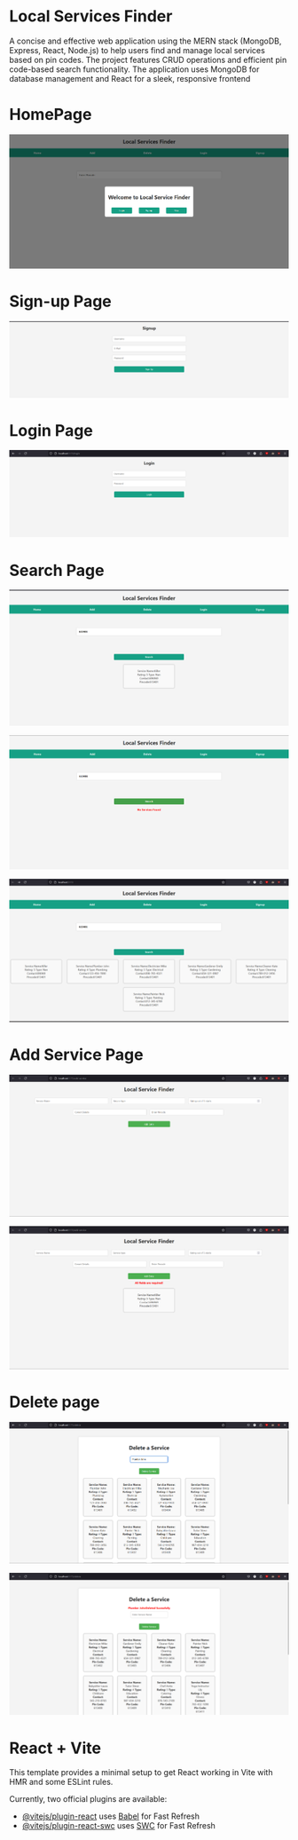 # Local Services Finder
 A concise and effective web application using the MERN stack (MongoDB, Express,
React, Node.js) to help users find and manage local services based on pin codes. The project
features CRUD operations and efficient pin code-based search functionality. The application uses
MongoDB for database management and React for a sleek, responsive frontend




# HomePage

![HomePage](src/img/image.png)

# Sign-up Page

![Signup page](<src/img/Screenshot 2024-10-23 234246.png>)

# Login Page
![Login-Page](<src/img/Screenshot 2024-10-23 234238.png>)

# Search Page
![Search](<src/img/Screenshot 2024-10-23 234232.png>)

![Search](<src/img/Screenshot 2024-10-23 234129.png>)

![Search](<src/img/Screenshot 2024-10-23 234530.png>)

# Add Service Page

![Add Service](<src/img/Screenshot 2024-10-23 234142.png>)

![Add Service](<src/img/Screenshot 2024-10-23 234217.png>)

# Delete page
![Delete Page](<src/img/Screenshot 2024-10-23 233207.png>)

![Delete Page](<src/img/Screenshot 2024-10-23 234113.png>)



# React + Vite
This template provides a minimal setup to get React working in Vite with HMR and some ESLint rules.

Currently, two official plugins are available:

- [@vitejs/plugin-react](https://github.com/vitejs/vite-plugin-react/blob/main/packages/plugin-react/README.md) uses [Babel](https://babeljs.io/) for Fast Refresh
- [@vitejs/plugin-react-swc](https://github.com/vitejs/vite-plugin-react-swc) uses [SWC](https://swc.rs/) for Fast Refresh

